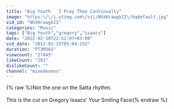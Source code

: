 ```yaml
---
title: "Big Youth   I Pray Thee Continually"
image: "https:\/\/i.ytimg.com\/vi\/NhXHrawgkII\/hqdefault.jpg"
vid_id: "NhXHrawgkII"
categories: "Music"
tags: ["Big Youth","gregory","isaacs"]
date: "2022-02-10T22:52:07+03:00"
vid_date: "2012-01-15T05:04:15Z"
duration: "PT3M36S"
viewcount: "27445"
likeCount: "281"
dislikeCount: ""
channel: "mixedevens"
---
```

{% raw %}Not the one on the Satta rhythm.<br /><br />This is the cut on Gregory Isaacs' Your Smiling Face{% endraw %}
